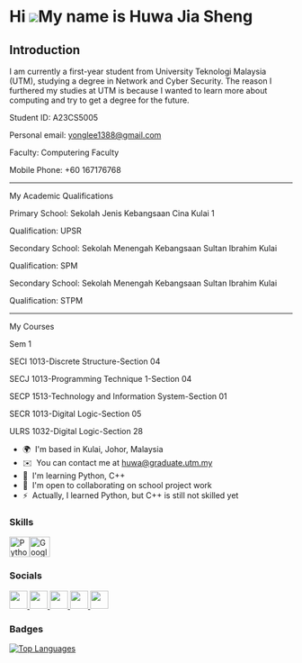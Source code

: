 Hi ![](https://user-images.githubusercontent.com/18350557/176309783-0785949b-9127-417c-8b55-ab5a4333674e.gif)My name is Huwa Jia Sheng
======================================================================================================================================

Introduction
--------------------------------------

I am currently a first-year student from University Teknologi Malaysia (UTM), studying a degree in Network and Cyber Security. The reason I furthered my studies at UTM is because I wanted to learn more about computing and try to get a degree for the future.

Student ID: A23CS5005

Personal email: yonglee1388@gmail.com

Faculty: Computering Faculty

Mobile Phone: +60 167176768
_____________________________________________________________________________________________________________________________________________________________________________________________________________
My Academic Qualifications

Primary School: Sekolah Jenis Kebangsaan Cina Kulai 1

Qualification: UPSR

Secondary School: Sekolah Menengah Kebangsaan Sultan Ibrahim Kulai

Qualification: SPM

Secondary School: Sekolah Menengah Kebangsaan Sultan Ibrahim Kulai

Qualification: STPM
_____________________________________________________________________________________________________________________________________________________________________________________________________________
My Courses

Sem 1

SECI 1013-Discrete Structure-Section 04

SECJ 1013-Programming Technique 1-Section 04

SECP 1513-Technology and Information System-Section 01

SECR 1013-Digital Logic-Section 05

ULRS 1032-Digital Logic-Section 28

* 🌍  I'm based in Kulai, Johor, Malaysia
* ✉️  You can contact me at [huwa@graduate.utm.my](mailto:huwa@graduate.utm.my)
* 🧠  I'm learning Python, C++
* 🤝  I'm open to collaborating on school project work
* ⚡  Actually, I learned Python, but C++ is still not skilled yet

### Skills


<p align="left">
<a href="https://www.python.org/" target="_blank" rel="noreferrer"><img src="https://raw.githubusercontent.com/danielcranney/readme-generator/main/public/icons/skills/python-colored.svg" width="36" height="36" alt="Python" /></a><a href="https://cloud.google.com/" target="_blank" rel="noreferrer"><img src="https://raw.githubusercontent.com/danielcranney/readme-generator/main/public/icons/skills/googlecloud-colored.svg" width="36" height="36" alt="Google Cloud" /></a>
</p>


### Socials

<p align="left"> <a href="https://www.facebook.com/justin.huwa" target="_blank" rel="noreferrer"> <picture> <source media="(prefers-color-scheme: dark)" srcset="https://raw.githubusercontent.com/danielcranney/readme-generator/main/public/icons/socials/facebook-dark.svg" /> <source media="(prefers-color-scheme: light)" srcset="https://raw.githubusercontent.com/danielcranney/readme-generator/main/public/icons/socials/facebook.svg" /> <img src="https://raw.githubusercontent.com/danielcranney/readme-generator/main/public/icons/socials/facebook.svg" width="32" height="32" /> </picture> </a> <a href="https://www.github.com/JustinHuwa" target="_blank" rel="noreferrer"> <picture> <source media="(prefers-color-scheme: dark)" srcset="https://raw.githubusercontent.com/danielcranney/readme-generator/main/public/icons/socials/github-dark.svg" /> <source media="(prefers-color-scheme: light)" srcset="https://raw.githubusercontent.com/danielcranney/readme-generator/main/public/icons/socials/github.svg" /> <img src="https://raw.githubusercontent.com/danielcranney/readme-generator/main/public/icons/socials/github.svg" width="32" height="32" /> </picture> </a> <a href="http://www.instagram.com/justin_huwa" target="_blank" rel="noreferrer"> <picture> <source media="(prefers-color-scheme: dark)" srcset="undefined" /> <source media="(prefers-color-scheme: light)" srcset="https://raw.githubusercontent.com/danielcranney/readme-generator/main/public/icons/socials/instagram.svg" /> <img src="https://raw.githubusercontent.com/danielcranney/readme-generator/main/public/icons/socials/instagram.svg" width="32" height="32" /> </picture> </a> <a href="https://www.x.com/huwa_jia" target="_blank" rel="noreferrer"> <picture> <source media="(prefers-color-scheme: dark)" srcset="https://raw.githubusercontent.com/danielcranney/readme-generator/main/public/icons/socials/twitter-dark.svg" /> <source media="(prefers-color-scheme: light)" srcset="https://raw.githubusercontent.com/danielcranney/readme-generator/main/public/icons/socials/twitter.svg" /> <img src="https://raw.githubusercontent.com/danielcranney/readme-generator/main/public/icons/socials/twitter.svg" width="32" height="32" /> </picture> </a> <a href="https://www.youtube.com/@justinhuwa7237" target="_blank" rel="noreferrer"> <picture> <source media="(prefers-color-scheme: dark)" srcset="undefined" /> <source media="(prefers-color-scheme: light)" srcset="https://raw.githubusercontent.com/danielcranney/readme-generator/main/public/icons/socials/youtube.svg" /> <img src="https://raw.githubusercontent.com/danielcranney/readme-generator/main/public/icons/socials/youtube.svg" width="32" height="32" /> </picture> </a></p>

### Badges

<a href="https://github.com/JustinHuwa" align="left"><img src="https://github-readme-stats.vercel.app/api/top-langs/?username=JustinHuwa&langs_count=10&title_color=0891b2&text_color=ffffff&icon_color=0891b2&bg_color=1c1917&hide_border=true&locale=en&custom_title=Top%20%Languages" alt="Top Languages" /></a>
